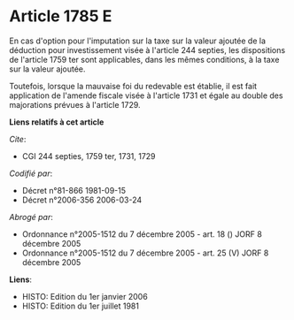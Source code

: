 # Article 1785 E

En cas d'option pour l'imputation sur la taxe sur la valeur ajoutée de la déduction pour investissement visée à l'article 244
septies, les dispositions de l'article 1759 ter sont applicables, dans les mêmes conditions, à la taxe sur la valeur ajoutée.

Toutefois, lorsque la mauvaise foi du redevable est établie, il est fait application de l'amende fiscale visée à l'article
1731 et égale au double des majorations prévues à l'article 1729.

**Liens relatifs à cet article**

_Cite_:

  - CGI 244 septies, 1759 ter, 1731, 1729

_Codifié par_:

  - Décret n°81-866 1981-09-15
  - Décret n°2006-356 2006-03-24

_Abrogé par_:

  - Ordonnance n°2005-1512 du 7 décembre 2005 - art. 18 () JORF 8 décembre 2005
  - Ordonnance n°2005-1512 du 7 décembre 2005 - art. 25 (V) JORF 8 décembre 2005

**Liens**:

  - HISTO: Edition du 1er janvier 2006
  - HISTO: Edition du 1er juillet 1981
